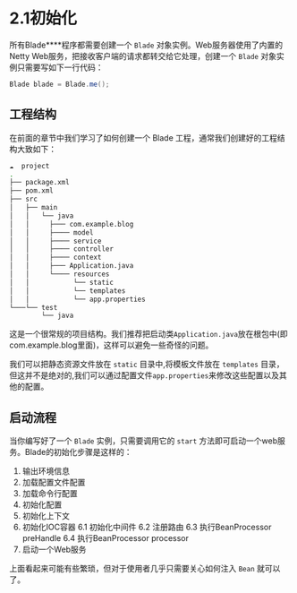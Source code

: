 # 2.1初始化

所有Blade****程序都需要创建一个 `Blade` 对象实例。Web服务器使用了内置的Netty Web服务，把接收客户端的请求都转交给它处理，创建一个 `Blade` 对象实例只需要写如下一行代码：

```java
Blade blade = Blade.me();
```

## 工程结构

在前面的章节中我们学习了如何创建一个 Blade 工程，通常我们创建好的工程结构大致如下：

```bash
☁  project
.
├── package.xml
├── pom.xml
├── src
│   ├── main
│   │   └── java
│	│	  ├─── com.example.blog
│	│	  ├──── model
│	│	  ├──── service
│	│	  ├──── controller
│	│	  ├──── context
│	│	  ├─── Application.java
│   │     └──── resources
│   │   		└── static
│   │ 		  	└── templates
│   │   		└── app.properties
└───└── test
        └── java
```

这是一个很常规的项目结构。我们推荐把启动类`Application.java`放在根包中(即com.example.blog里面)，这样可以避免一些奇怪的问题。

我们可以把静态资源文件放在 `static` 目录中,将模板文件放在 `templates` 目录，但这并不是绝对的,我们可以通过配置文件`app.properties`来修改这些配置以及其他的配置。


## 启动流程

当你编写好了一个 `Blade` 实例，只需要调用它的 `start` 方法即可启动一个web服务。Blade的初始化步骤是这样的：

1. 输出环境信息
2. 加载配置文件配置
3. 加载命令行配置
4. 初始化配置
5. 初始化上下文
6. 初始化IOC容器
	6.1 初始化中间件
	6.2 注册路由
	6.3 执行BeanProcessor preHandle
	6.4 执行BeanProcessor processor
7. 启动一个Web服务

上面看起来可能有些繁琐，但对于使用者几乎只需要关心如何注入 `Bean` 就可以了。
